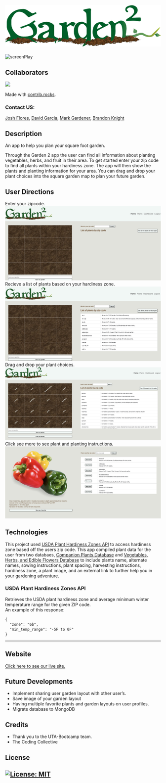# ![Garden2](Assets/gardenlogo.png)

![screenPlay](Assets/screenPlay.gif)

## Collaborators
<a href="https://github.com/MarkGATX/Garden2/graphs/contributors">
  <img src="https://contrib.rocks/image?repo=MarkGATX/Garden2" />
</a>

Made with [contrib.rocks](https://contrib.rocks).
### Contact US:
[Josh Flores](https://github.com/Spoogh), [David Garcia](https://github.com/parradavid300), [Mark Gardener](https://github.com/MarkGATX), [Brandon Knight](https://github.com/blksmk8483)

## Description
An app to help you plan your square foot garden.

Through the Garden 2 app the user can find all information about planting vegetables, herbs, and fruit in their area. To get started enter your zip code to find all plants within your hardiness zone. The app will then show the plants and planting information for your area. You can drag and drop your plant choices into the square garden map to plan your future garden.

## User Directions

Enter your zipcode.
![photo1](Assets/photo1.jpg)
Recieve a list of plants based on your hardiness zone.
![photo2](Assets/photo2.jpg)
Drag and drop your plant choices.
![photo3](Assets/photo3.jpg)
Click see more to see plant and planting instructions.
![photo5](Assets/photo5.jpg)

## Technologies
This project used [USDA Plant Hardiness Zones API](https://rapidapi.com/aptitudeapps/api/usda-plant-hardiness-zones/) to access hardiness zone based off the users zip code. This app compiled plant data for the user from two databaes, [Companion Plants Database](https://www.kaggle.com/datasets/aramacus/companion-plants) and [Vegetables, Herbs, and Edible Flowers Database](https://data.world/sharon/vegetables-herbs-and-edible-flowers) to include plants name, alternate names, sowing instructions, plant spacing, harvesting instructions, hardiness zone, a plant image, and an external link to further help you in your gardening adventure.  


### USDA Plant Hardiness Zones API
Retrieves the USDA plant hardiness zone and average minimum winter temperature range for the given ZIP code.  
An example of this response:
```
{
  "zone": "6b",
  "min_temp_range": "-5F to 0F"
}
```

---
## Website 
[Click here to see our live site.](https://garden2ed.herokuapp.com/)

## Future Developments
- Implement sharing user garden layout with other user’s.
- Save image of your garden layout
- Having multiple favorite plants and garden layouts on user profiles.
- Migrate database to MongoDB


## Credits
- Thank you to the UTA-Bootcamp team.
- The Coding Collective

## License

[![License: MIT](https://img.shields.io/badge/License-MIT-yellow.svg)](https://opensource.org/licenses/MIT)
---
